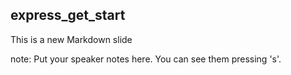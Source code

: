 ##  express_get_start

This is a new Markdown slide

note:
    Put your speaker notes here.
    You can see them pressing 's'.
